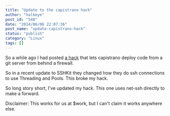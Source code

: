 ```yaml
---
title: "Update to the capistrano hack"
author: "halkeye"
post_id: "548"
date: "2014/06/06 22:07:36"
post_name: "update-capistrano-hack"
status: "publish"
category: "Linux"
tags: []
---
```


So a while ago I had posted [a hack](/2014/01/24/capistrano3-deploying-internal-git-server/) that lets capistrano deploy code from a git server from behind a firewall.

So in a recent update to SSHKit they changed how they do ssh connections to use Threading and Pools. This broke my hack.

So long story short, I've updated my hack. This one uses net-ssh directly to make a forward.

Disclaimer: This works for us at $work, but I can't claim it works anywhere else.

<github-gist id='halkeye/f061872eb4b47dc0928e'></github-gist>
